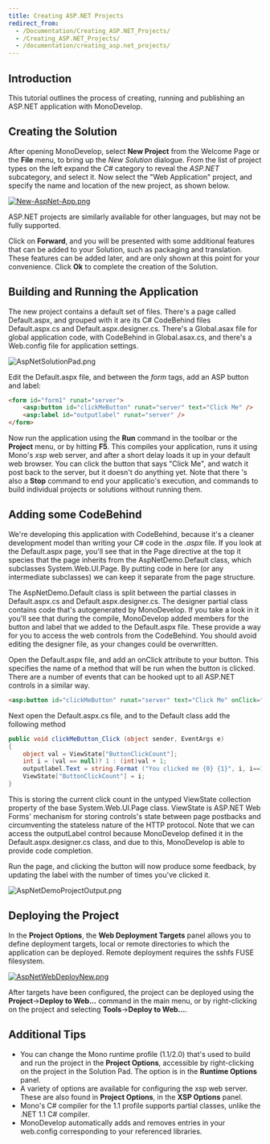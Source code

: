 ```yaml
---
title: Creating ASP.NET Projects
redirect_from:
  - /Documentation/Creating_ASP.NET_Projects/
  - /Creating_ASP.NET_Projects/
  - /documentation/creating_asp.net_projects/
---
```


Introduction
------------

This tutorial outlines the process of creating, running and publishing an ASP.NET application with MonoDevelop.

Creating the Solution
---------------------

After opening MonoDevelop, select **New Project** from the Welcome Page or the **File** menu, to bring up the *New Solution* dialogue. From the list of project types on the left expand the *C#* category to reveal the *ASP.NET* subcategory, and select it. Now select the "Web Application" project, and specify the name and location of the new project, as shown below.

[![New-AspNet-App.png](/images/360-New-AspNet-App.png)](/images/360-New-AspNet-App.png "New Solution screen with Web Application entry selected")

ASP.NET projects are similarly available for other languages, but may not be fully supported.

Click on **Forward**, and you will be presented with some additional features that can be added to your Solution, such as packaging and translation. These features can be added later, and are only shown at this point for your convenience. Click **Ok** to complete the creation of the Solution.

Building and Running the Application
------------------------------------

The new project contains a default set of files. There's a page called Default.aspx, and grouped with it are its C# CodeBehind files Default.aspx.cs and Default.aspx.designer.cs. There's a Global.asax file for global application code, with CodeBehind in Global.asax.cs, and there's a Web.config file for application settings.

![AspNetSolutionPad.png](/images/358-AspNetSolutionPad.png "Solution Pad listing all of the files")

Edit the Default.aspx file, and between the *form* tags, add an ASP button and label:

``` html
<form id="form1" runat="server">
    <asp:button id="clickMeButton" runat="server" text="Click Me" />
    <asp:label id="outputlabel" runat="server" />
</form>
```

Now run the application using the **Run** command in the toolbar or the **Project** menu, or by hitting **F5**. This compiles your application, runs it using Mono's *xsp* web server, and after a short delay loads it up in your default web browser. You can click the button that says "Click Me", and watch it post back to the server, but it doesn't do anything yet. Note that there 's also a **Stop** command to end your applicatio's execution, and commands to build individual projects or solutions without running them.

Adding some CodeBehind
----------------------

We're developing this application with CodeBehind, because it's a cleaner development model than writing your C# code in the *.aspx* file. If you look at the Default.aspx page, you'll see that in the Page directive at the top it species that the page inherits from the AspNetDemo.Default class, which subclasses System.Web.UI.Page. By putting code in here (or any intermediate subclasses) we can keep it separate from the page structure.

The AspNetDemo.Default class is split between the partial classes in Default.aspx.cs and Default.aspx.designer.cs. The designer partial class contains code that's autogenerated by MonoDevelop. If you take a look in it you'll see that during the compile, MonoDevelop added members for the button and label that we added to the Default.aspx file. These provide a way for you to access the web controls from the CodeBehind. You should avoid editing the designer file, as your changes could be overwritten.

Open the Default.aspx file, and add an onClick attribute to your button. This specifies the name of a method that will be run when the button is clicked. There are a number of events that can be hooked upt to all ASP.NET controls in a similar way.

``` html
<asp:button id="clickMeButton" runat="server" text="Click Me" onClick="clickMeButton_Click" />
```

Next open the Default.aspx.cs file, and to the Default class add the following method

``` csharp
public void clickMeButton_Click (object sender, EventArgs e)
{
    object val = ViewState["ButtonClickCount"];
    int i = (val == null)? 1 : (int)val + 1;
    outputlabel.Text = string.Format ("You clicked me {0} {1}", i, i==1?"time":"times");
    ViewState["ButtonClickCount"] = i;
}
```

This is storing the current click count in the untyped ViewState collection property of the base System.Web.UI.Page class. ViewState is ASP.NET Web Forms' mechanism for storing controls's state between page postbacks and circumventing the stateless nature of the HTTP protocol. Note that we can access the outputLabel control because MonoDevelop defined it in the Default.aspx.designer.cs class, and due to this, MonoDevelop is able to provide code completion.

Run the page, and clicking the button will now produce some feedback, by updating the label with the number of times you've clicked it.

![AspNetDemoProjectOutput.png](/images/356-AspNetDemoProjectOutput.png "Demo output from the ASP.NET application showing a Click Me button and text")

Deploying the Project
---------------------

In the **Project Options**, the **Web Deployment Targets** panel allows you to define deployment targets, local or remote directories to which the application can be deployed. Remote deployment requires the sshfs FUSE filesystem.

[![AspNetWebDeployNew.png](/images/359-AspNetWebDeployNew.png)](/images/359-AspNetWebDeployNew.png "Web Deployment wizard showing various options")

After targets have been configured, the project can be deployed using the **Project**-\>**Deploy to Web...** command in the main menu, or by right-clicking on the project and selecting **Tools**-\>**Deploy to Web...**.

Additional Tips
---------------

-   You can change the Mono runtime profile (1.1/2.0) that's used to build and run the project in the **Project Options**, accessible by right-clicking on the project in the Solution Pad. The option is in the **Runtime Options** panel.
-   A variety of options are available for configuring the xsp web server. These are also found in **Project Options**, in the **XSP Options** panel.
-   Mono's C# compiler for the 1.1 profile supports partial classes, unlike the .NET 1.1 C# compiler.
-   MonoDevelop automatically adds and removes entries in your web.config corresponding to your referenced libraries.
